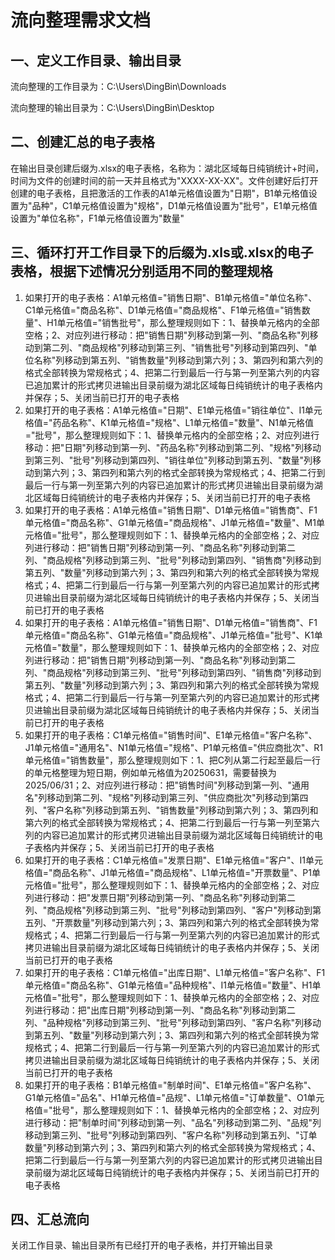 # 流向整理需求文档

## 一、定义工作目录、输出目录

流向整理的工作目录为：C:\Users\DingBin\Downloads

流向整理的输出目录为：C:\Users\DingBin\Desktop

## 二、创建汇总的电子表格

在输出目录创建后缀为.xlsx的电子表格，名称为：湖北区域每日纯销统计+时间，时间为文件的创建时间的前一天并且格式为"XXXX-XX-XX"。文件创建好后打开创建的电子表格，且把激活的工作表的A1单元格值设置为"日期"，B1单元格值设置为"品种"，C1单元格值设置为"规格"，D1单元格值设置为"批号"，E1单元格值设置为"单位名称"，F1单元格值设置为"数量"

## 三、循环打开工作目录下的后缀为.xls或.xlsx的电子表格，根据下述情况分别适用不同的整理规格

1. 如果打开的电子表格：A1单元格值="销售日期"、B1单元格值="单位名称"、C1单元格值="商品名称"、D1单元格值="商品规格"、F1单元格值="销售数量"、H1单元格值="销售批号"，那么整理规则如下：1、替换单元格内的全部空格；2、对应列进行移动：把"销售日期"列移动到第一列、"商品名称"列移动到第二列、"商品规格"列移动到第三列、"销售批号"列移动到第四列、"单位名称"列移动到第五列、"销售数量"列移动到第六列；3、第四列和第六列的格式全部转换为常规格式；4、把第二行到最后一行与第一列至第六列的内容已追加累计的形式拷贝进输出目录前缀为湖北区域每日纯销统计的电子表格内并保存；5、关闭当前已打开的电子表格
2. 如果打开的电子表格：A1单元格值="日期"、E1单元格值="销往单位"、I1单元格值="药品名称"、K1单元格值="规格"、L1单元格值="数量"、N1单元格值="批号"，那么整理规则如下：1、替换单元格内的全部空格；2、对应列进行移动：把"日期"列移动到第一列、"药品名称"列移动到第二列、"规格"列移动到第三列、"批号"列移动到第四列、"销往单位"列移动到第五列、"数量"列移动到第六列；3、第四列和第六列的格式全部转换为常规格式；4、把第二行到最后一行与第一列至第六列的内容已追加累计的形式拷贝进输出目录前缀为湖北区域每日纯销统计的电子表格内并保存；5、关闭当前已打开的电子表格
3. 如果打开的电子表格：A1单元格值="销售日期"、D1单元格值="销售商"、F1单元格值="商品名称"、G1单元格值="商品规格"、J1单元格值="数量"、M1单元格值="批号"，那么整理规则如下：1、替换单元格内的全部空格；2、对应列进行移动：把"销售日期"列移动到第一列、"商品名称"列移动到第二列、"商品规格"列移动到第三列、"批号"列移动到第四列、"销售商"列移动到第五列、"数量"列移动到第六列；3、第四列和第六列的格式全部转换为常规格式；4、把第二行到最后一行与第一列至第六列的内容已追加累计的形式拷贝进输出目录前缀为湖北区域每日纯销统计的电子表格内并保存；5、关闭当前已打开的电子表格
4. 如果打开的电子表格：A1单元格值="销售日期"、D1单元格值="销售商"、F1单元格值="商品名称"、G1单元格值="商品规格"、J1单元格值="批号"、K1单元格值="数量"，那么整理规则如下：1、替换单元格内的全部空格；2、对应列进行移动：把"销售日期"列移动到第一列、"商品名称"列移动到第二列、"商品规格"列移动到第三列、"批号"列移动到第四列、"销售商"列移动到第五列、"数量"列移动到第六列；3、第四列和第六列的格式全部转换为常规格式；4、把第二行到最后一行与第一列至第六列的内容已追加累计的形式拷贝进输出目录前缀为湖北区域每日纯销统计的电子表格内并保存；5、关闭当前已打开的电子表格
5. 如果打开的电子表格：C1单元格值="销售时间"、E1单元格值="客户名称"、J1单元格值="通用名"、N1单元格值="规格"、P1单元格值="供应商批次"、R1单元格值="销售数量"，那么整理规则如下：1、把C列从第二行起至最后一行的单元格整理为短日期，例如单元格值为20250631，需要替换为2025/06/31；2、对应列进行移动：把"销售时间"列移动到第一列、"通用名"列移动到第二列、"规格"列移动到第三列、"供应商批次"列移动到第四列、"客户名称"列移动到第五列、"销售数量"列移动到第六列；3、第四列和第六列的格式全部转换为常规格式；4、把第二行到最后一行与第一列至第六列的内容已追加累计的形式拷贝进输出目录前缀为湖北区域每日纯销统计的电子表格内并保存；5、关闭当前已打开的电子表格
6. 如果打开的电子表格：C1单元格值="发票日期"、E1单元格值="客户"、I1单元格值="商品名称"、J1单元格值="商品规格"、L1单元格值="开票数量"、P1单元格值="批号"，那么整理规则如下：1、替换单元格内的全部空格；2、对应列进行移动：把"发票日期"列移动到第一列、"商品名称"列移动到第二列、"商品规格"列移动到第三列、"批号"列移动到第四列、"客户"列移动到第五列、"开票数量"列移动到第六列；3、第四列和第六列的格式全部转换为常规格式；4、把第二行到最后一行与第一列至第六列的内容已追加累计的形式拷贝进输出目录前缀为湖北区域每日纯销统计的电子表格内并保存；5、关闭当前已打开的电子表格
7. 如果打开的电子表格：C1单元格值="出库日期"、L1单元格值="客户名称"、F1单元格值="商品名称"、G1单元格值="品种规格"、I1单元格值="数量"、H1单元格值="批号"，那么整理规则如下：1、替换单元格内的全部空格；2、对应列进行移动：把"出库日期"列移动到第一列、"商品名称"列移动到第二列、"品种规格"列移动到第三列、"批号"列移动到第四列、"客户名称"列移动到第五列、"数量"列移动到第六列；3、第四列和第六列的格式全部转换为常规格式；4、把第二行到最后一行与第一列至第六列的内容已追加累计的形式拷贝进输出目录前缀为湖北区域每日纯销统计的电子表格内并保存；5、关闭当前已打开的电子表格
8. 如果打开的电子表格：B1单元格值="制单时间"、E1单元格值="客户名称"、G1单元格值="品名"、H1单元格值="品规"、L1单元格值="订单数量"、O1单元格值="批号"，那么整理规则如下：1、替换单元格内的全部空格；2、对应列进行移动：把"制单时间"列移动到第一列、"品名"列移动到第二列、"品规"列移动到第三列、"批号"列移动到第四列、"客户名称"列移动到第五列、"订单数量"列移动到第六列；3、第四列和第六列的格式全部转换为常规格式；4、把第二行到最后一行与第一列至第六列的内容已追加累计的形式拷贝进输出目录前缀为湖北区域每日纯销统计的电子表格内并保存；5、关闭当前已打开的电子表格

## 四、汇总流向

关闭工作目录、输出目录所有已经打开的电子表格，并打开输出目录